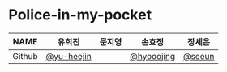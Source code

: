 # Police-in-my-pocket

|NAME|유희진          |문지영    |손효정           |장세은            |
|---|---|---|---|---|
|Github|[@yu-heejin](https://github.com/yu-heejin)||[@hyooojing](https://github.com/hyooojing)   |[@seeun](https://github.com/isprogrammingfun)  |
